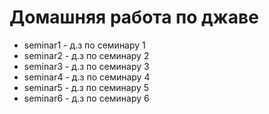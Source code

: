 # Домашняя работа по джаве
- seminar1 - д.з по семинару 1
- seminar2 - д.з по семинару 2
- seminar3 - д.з по семинару 3
- seminar4 - д.з по семинару 4
- seminar5 - д.з по семинару 5
- seminar6 - д.з по семинару 6
